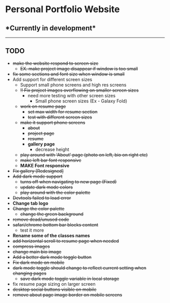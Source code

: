 # Personal Portfolio Website

## \*Currently in development\*

---

## TODO

* ~~make the website respond to screen size~~
  * ~~EX. make project image disappear if window is too small~~
* ~~fix some sections and font size when window is small~~
* Add support for different screen sizes
  * Support small phone screens and high res screens
  * ~~!! Fix project images overflowing on smaller screen sizes~~
    * need more testing with other screen sizes
      * Small phone screen sizes (Ex - Galaxy Fold)
  * ~~work on resume page~~
    * ~~set max width for resume section~~
    * ~~test with different screen sizes~~
  * ~~make it support phone screens~~
    * ~~about~~
    * ~~project page~~
    * ~~resume~~
    * **gallery page**
      * decrease height
  * ~~play around with 'About' page (photo on left, bio on right etc)~~
  * ~~make left bar font responsive~~
  * **MAKE Font responsive**
* ~~Fix gallery [Redesigned]~~
* ~~Add dark mode support~~
  * ~~turns off when navigating to new page (Fixed)~~
  * ~~update dark mode colors~~
  * ~~play around with the color palette~~
* ~~Devtools failed to load error~~
* **Change tab logo**
* ~~Change the color palette~~
  * ~~change the green background~~
* ~~remove dead/unused code~~
* ~~safari/chrome bottom bar blocks content~~
  * test it more
* **Rename some of the classes names**
* ~~add horizontal scroll to resume page when needed~~
* ~~compress images~~
* ~~change main bio image~~
* ~~Add a better dark mode toggle button~~
* ~~Fix dark mode on mobile~~
* ~~dark mode toggle should change to reflect current setting when changing pages~~
  * ~~save dark mode toggle variable in local storage~~
* fix resume page sizing on larger screen
* ~~desktop social buttons visible on mobile~~
* ~~remove about page image border on mobile screens~~
